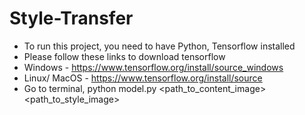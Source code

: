 # Style-Transfer
- To run this project, you need to have Python, Tensorflow installed
- Please follow these links to download tensorflow 
- Windows  - https://www.tensorflow.org/install/source_windows
- Linux/ MacOS - https://www.tensorflow.org/install/source
- Go to terminal, python model.py <path_to_content_image> <path_to_style_image>
